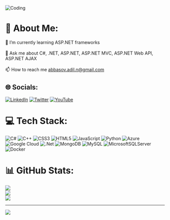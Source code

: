 <img alt="Coding" src="https://www.google.com/url?sa=i&url=https%3A%2F%2Fwww.udacity.com%2Fcourse%2Fjava-programming-basics--ud282&psig=AOvVaw1-s-NODzSsOOy0_iZsBNqK&ust=1714384980019000&source=images&cd=vfe&opi=89978449&ved=0CBIQjRxqFwoTCLCPlvPT5IUDFQAAAAAdAAAAABAE">

# 💫 About Me:
🌱 I’m currently learning ASP.NET frameworks<br><br>💬 Ask me about C#, .NET, ASP.NET, ASP.NET MVC, ASP.NET Web API, ASP.NET AJAX<br><br>📫 How to reach me abbasov.adil.n@gmail.com

## 🌐 Socials:
[![LinkedIn](https://img.shields.io/badge/LinkedIn-%230077B5.svg?logo=linkedin&logoColor=white)](https://linkedin.com/in/adil-abbasov-397a98253) [![Twitter](https://img.shields.io/badge/Twitter-%231DA1F2.svg?logo=Twitter&logoColor=white)](https://twitter.com/@adil_Abbasovv) [![YouTube](https://img.shields.io/badge/YouTube-%23FF0000.svg?logo=YouTube&logoColor=white)](https://youtube.com/@UCzha9EtlpsAlVVqghYBo1EQ) 

# 💻 Tech Stack:
![C#](https://img.shields.io/badge/c%23-%23239120.svg?style=for-the-badge&logo=c-sharp&logoColor=white) ![C++](https://img.shields.io/badge/c++-%2300599C.svg?style=for-the-badge&logo=c%2B%2B&logoColor=white) ![CSS3](https://img.shields.io/badge/css3-%231572B6.svg?style=for-the-badge&logo=css3&logoColor=white) ![HTML5](https://img.shields.io/badge/html5-%23E34F26.svg?style=for-the-badge&logo=html5&logoColor=white) ![JavaScript](https://img.shields.io/badge/javascript-%23323330.svg?style=for-the-badge&logo=javascript&logoColor=%23F7DF1E) ![Python](https://img.shields.io/badge/python-3670A0?style=for-the-badge&logo=python&logoColor=ffdd54) ![Azure](https://img.shields.io/badge/azure-%230072C6.svg?style=for-the-badge&logo=azure-devops&logoColor=white) ![Google Cloud](https://img.shields.io/badge/Google%20Cloud-%234285F4.svg?style=for-the-badge&logo=google-cloud&logoColor=white) ![.Net](https://img.shields.io/badge/.NET-5C2D91?style=for-the-badge&logo=.net&logoColor=white) ![MongoDB](https://img.shields.io/badge/MongoDB-%234ea94b.svg?style=for-the-badge&logo=mongodb&logoColor=white) ![MySQL](https://img.shields.io/badge/mysql-%2300f.svg?style=for-the-badge&logo=mysql&logoColor=white) ![MicrosoftSQLServer](https://img.shields.io/badge/Microsoft%20SQL%20Sever-CC2927?style=for-the-badge&logo=microsoft%20sql%20server&logoColor=white) ![Docker](https://img.shields.io/badge/docker-%230db7ed.svg?style=for-the-badge&logo=docker&logoColor=white)
# 📊 GitHub Stats:
![](https://github-readme-stats.vercel.app/api?username=adilAbbasov&theme=dark&hide_border=false&include_all_commits=false&count_private=false)<br/>
![](https://github-readme-streak-stats.herokuapp.com/?user=adilAbbasov&theme=dark&hide_border=false)<br/>
![](https://github-readme-stats.vercel.app/api/top-langs/?username=adilAbbasov&theme=dark&hide_border=false&include_all_commits=false&count_private=false&layout=compact)

---
[![](https://visitcount.itsvg.in/api?id=adilAbbasov&icon=0&color=0)](https://visitcount.itsvg.in)
